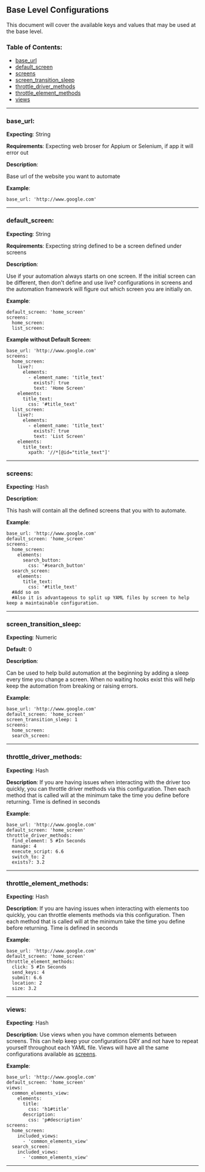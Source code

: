 Base Level Configurations
----

This document will cover the available keys and values that may be used at the base level.

### Table of Contents:
*    [base_url](#base_url)
*    [default_screen](#default_screen)
*    [screens](#screens)
*    [screen_transition_sleep](#screen_transition_sleep)
*    [throttle_driver_methods](#throttle_driver_methods)
*    [throttle_element_methods](#throttle_element_methods)
*    [views](#views)

***

### base_url:

__Expecting__: String

__Requirements__: Expecting web broser for Appium or Selenium, if app it will error out

__Description__:

Base url of the website you want to automate

__Example__:
```
base_url: 'http://www.google.com'
```
---

### default_screen:

__Expecting__: String

__Requirements__: Expecting string defined to be a screen defined under screens

__Description__:

Use if your automation always starts on one screen.  If the initial screen can be different, then don't define
and use live? configurations in screens and the automation framework will figure out which screen you are initially
on.

__Example__:
```
default_screen: 'home_screen'
screens:
  home_screen:
  list_screen:
```

__Example without Default Screen__:
```
base_url: 'http://www.google.com'
screens:
  home_screen:
    live?:
      elements:
        - element_name: 'title_text'
          exists?: true
          text: 'Home Screen'
    elements:
      title_text:
        css: '#title_text'
  list_screen:
    live?:
      elements:
        - element_name: 'title_text'
          exists?: true
          text: 'List Screen'
    elements:
      title_text:
        xpath: '//*[@id="title_text"]'
```
---

### screens:

__Expecting__: Hash

__Description__:

This hash will contain all the defined screens that you with to automate.

__Example__:
```
base_url: 'http://www.google.com'
default_screen: 'home_screen'
screens:
  home_screen:
    elements:
      search_button:
        css: '#search_button'
  search_screen:
    elements:
      title_text:
        css: '#title_text'
  #Add so on
  #Also it is advantageous to split up YAML files by screen to help keep a maintainable configuration.
```
---

### screen_transition_sleep:

__Expecting__: Numeric

__Default__: 0

__Description__:

Can be used to help build automation at the beginning by adding a sleep every time you change a screen.
When no waiting hooks exist this will help keep the automation from breaking or raising errors.

__Example__:
```
base_url: 'http://www.google.com'
default_screen: 'home_screen'
screen_transition_sleep: 1
screens:
  home_screen:
  search_screen:
```
---

### throttle_driver_methods:

__Expecting__: Hash

__Description__: If you are having issues when interacting with the driver too quickly, you can throttle driver
methods via this configuration.  Then each method that is called will at the minimum take the time you define before
returning.  Time is defined in seconds

__Example__:
```
base_url: 'http://www.google.com'
default_screen: 'home_screen'
throttle_driver_methods:
  find_element: 5 #In Seconds
  manage: 4
  execute_script: 6.6
  switch_to: 2
  exists?: 3.2
```
---

### throttle_element_methods:

__Expecting__: Hash

__Description__: If you are having issues when interacting with elements too quickly, you can throttle elements
methods via this configuration.  Then each method that is called will at the minimum take the time you define before
returning.  Time is defined in seconds

__Example__:
```
base_url: 'http://www.google.com'
default_screen: 'home_screen'
throttle_element_methods:
  click: 5 #In Seconds
  send_keys: 4
  submit: 6.6
  location: 2
  size: 3.2
```
---

### views:

__Expecting__: Hash

__Description__: Use views when you have common elements between screens.  This can help keep your configurations DRY
and not have to repeat yourself throughout each YAML file.  Views will have all the same configurations available as
[screens](screen_level_configurations.md).

__Example__:
```
base_url: 'http://www.google.com'
default_screen: 'home_screen'
views:
  common_elements_view:
    elements:
      title:
        css: 'h1#title'
      description:
        css: 'p#description'
screens:
  home_screen:
    included_views:
      - 'common_elements_view'
  search_screen:
    included_views:
      - 'common_elements_view'
```
---